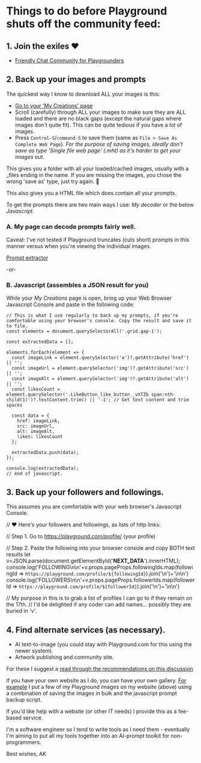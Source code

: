 
# Things to do before Playground shuts off the community feed:

## 1. Join the exiles ❤️
- [Friendly Chat Community for Playgrounders](https://discord.gg/3QK2B3zhGb)


## 2. Back up your images and prompts

The quickest way I know to download ALL your images is this:
- [Go to your 'My Creations' page](https://playground.com/me)
- Scroll (carefully) through ALL your images to make sure they are ALL loaded and there are no black gaps (except the natural gaps where images don't quite fit). This can be quite tedious if you have a lot of images.
- Press `Control-S`/`command-S` to save them (same as `File > Save As Complete Web Page`). *For the purpose of saving images, ideally don't save as type 'Single file web page' (.mht) as it's harder to get your images out.*

This gives you a folder with all your loaded/cached images, usually with a _files ending in the name. If you are missing the images, you chose the wrong 'save as' type, just try again. 🙂

This also gives you a HTML file which does contain all your prompts.

To get the prompts there are two main ways I use: *My decoder* or the below *Javascript*. 

### A. My page can decode prompts fairly well.

Caveat: I've not tested if Playground truncates (cuts short) prompts in this manner versus when you're viewing the individual images.

[Prompt extractor](https://akingdom.github.io/ai_tools/prompt-extraction.html)

-or-

### B. Javascript (assembles a JSON result for you)

While your *My Creations* page is open, bring up your Web Browser Javascript Console and paste in the following code:

    // This is what I use regularly to back up my prompts, if you're comfortable using your browser's console. Copy the result and save it to file.
    const elements = document.querySelectorAll('.grid.gap-1');
    
    const extractedData = [];
    
    elements.forEach(element => {
      const imageLink = element.querySelector('a')?.getAttribute('href') || ''; 
      const imageUrl = element.querySelector('img')?.getAttribute('src') || '';
      const imageAlt = element.querySelector('img')?.getAttribute('alt') || ''; 
      const likesCount = element.querySelector('.LikeButton_like_button__vXTZb span:nth-child(1)')?.textContent.trim() || '-1'; // Get text content and trim spaces
    
      const data = {
        href: imageLink,
        src: imageUrl,
        alt: imageAlt,
        likes: likesCount
      };
    
      extractedData.push(data);
    });
    
    console.log(extractedData);
	// end of javascript.



## 3. Back up your followers and followings.
This assumes you are comfortable with your web browser's Javascript Console.


// ❤️ Here's your followers and followings, as lists of http links:

// Step 1. Go to https://playground.com/profile/ (your profile)

// Step 2. Paste the following into your browser console and copy BOTH text results
let v=JSON.parse(document.getElementById('__NEXT_DATA__').innerHTML);
console.log('FOLLOWING\n\n'+v.props.pageProps.followingIds.map(followingId => `https://playground.com/profile/${followingId}`).join('\n')+'\n\n')
console.log('FOLLOWERS\n\n'+v.props.pageProps.followerIds.map(followerId => `https://playground.com/profile/${followerId}`).join('\n')+'\n\n')

// My purpose in this is to grab a list of profiles I can go to if they remain on the 17th.
// I'd be delighted if any coder can add names... possibly they are buried in 'v'.


## 4. Find alternate services (as necessary).
- AI text-to-image (you could stay with Playground.com for this using the newer system).
- Artwork publishing and community site.

For these I suggest a [read through the recommendations on this discussion](https://discord.com/channels/1108515559164883107/1138316277211996181/1306088534008008736)

If you have your own website as I do, you can have your own gallery.
[For example](https://akingdom.github.io/art2/) I put a few of my Playground images on my website (above) using a combination of saving the images in bulk and the javascript prompt backup script.

If you'd like help with a website (or other IT needs) I provide this as a fee-based service.

I'm a software engineer so I tend to write tools as I need them - eventually I'm aiming to put all my tools together into an AI-prompt toolkit for non-programmers.

Best wishes,
AK

